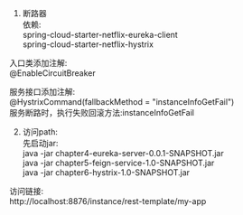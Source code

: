 1. 断路器  
依赖:  
spring-cloud-starter-netflix-eureka-client  
spring-cloud-starter-netflix-hystrix  

入口类添加注解:  
@EnableCircuitBreaker  

服务接口添加注解:  
@HystrixCommand(fallbackMethod = "instanceInfoGetFail")  
服务断路时，执行失败回滚方法:instanceInfoGetFail


2. 访问path:  
先启动jar:  
java -jar chapter4-eureka-server-0.0.1-SNAPSHOT.jar  
java -jar chapter5-feign-service-1.0-SNAPSHOT.jar  
java -jar chapter6-hystrix-1.0-SNAPSHOT.jar  

访问链接:  
http://localhost:8876/instance/rest-template/my-app  
